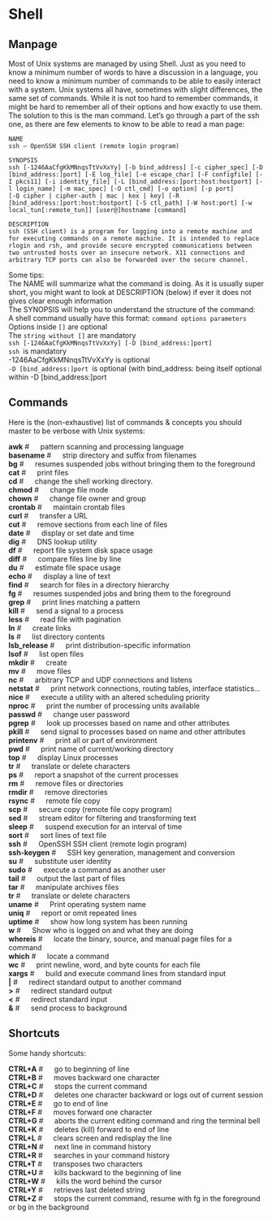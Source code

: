 # Shell
## Manpage
Most of Unix systems are managed by using Shell. Just as you need to know a minimum number of words to have a discussion in a language, you need to know a minimum number of commands to be able to easily interact with a system. Unix systems all have, sometimes with slight differences, the same set of commands. While it is not too hard to remember commands, it might be hard to remember all of their options and how exactly to use them. The solution to this is the man command. Let’s go through a part of the ssh one, as there are few elements to know to be able to read a man page:  
```
NAME
ssh — OpenSSH SSH client (remote login program)

SYNOPSIS
ssh [-1246AaCfgKkMNnqsTtVvXxYy] [-b bind_address] [-c cipher_spec] [-D [bind_address:]port] [-E log_file] [-e escape_char] [-F configfile] [-I pkcs11] [-i identity_file] [-L [bind_address:]port:host:hostport] [-l login_name] [-m mac_spec] [-O ctl_cmd] [-o option] [-p port]
[-Q cipher | cipher-auth | mac | kex | key] [-R [bind_address:]port:host:hostport] [-S ctl_path] [-W host:port] [-w local_tun[:remote_tun]] [user@]hostname [command]

DESCRIPTION
ssh (SSH client) is a program for logging into a remote machine and for executing commands on a remote machine. It is intended to replace rlogin and rsh, and provide secure encrypted communications between two untrusted hosts over an insecure network. X11 connections and arbitrary TCP ports can also be forwarded over the secure channel.
```
Some tips:  
The NAME will summarize what the command is doing. As it is usually super short, you might want to look at DESCRIPTION (below) if ever it does not gives clear enough information  
The SYNOPSIS will help you to understand the structure of the command:  
A shell command usually have this format: `command options parameters`  
Options inside `[]` are optional  
The `string without []` are mandatory  
`ssh [-1246AaCfgKkMNnqsTtVvXxYy] [-D [bind_address:]port]`  
`ssh `is mandatory  
-1246AaCfgKkMNnqsTtVvXxYy is optional  
`-D [bind_address:]port `is optional (with bind_address: being itself optional within -D [bind_address:]port  

<!-- Type nbsp to add a single space.
Type ensp to add 2 spaces.
Type emsp to add 4 spaces. -->

## Commands
Here is the (non-exhaustive) list of commands & concepts you should master to be verbose with Unix systems:  

**awk** # &emsp; pattern scanning and processing language  
**basename** # &emsp; strip directory and suffix from filenames  
**bg** # &emsp; resumes suspended jobs without bringing them to the foreground  
**cat** # &emsp; print files  
**cd** # &emsp; change the shell working directory.  
**chmod** # &emsp; change file mode  
**chown** # &emsp; change file owner and group  
**crontab** # &emsp; maintain crontab files  
**curl** # &emsp; transfer a URL  
**cut** # &emsp; remove sections from each line of files  
**date** # &emsp; display or set date and time  
**dig** # &emsp; DNS lookup utility  
**df** # &emsp; report file system disk space usage  
**diff** # &emsp; compare files line by line  
**du** # &emsp; estimate file space usage  
**echo** # &emsp; display a line of text  
**find** # &emsp; search for files in a directory hierarchy  
**fg** # &emsp; resumes suspended jobs and bring them to the foreground  
**grep** # &emsp; print lines matching a pattern  
**kill** # &emsp; send a signal to a process  
**less** # &emsp; read file with pagination  
**ln** # &emsp; create links  
**ls** # &emsp; list directory contents  
**lsb_release** # &emsp; print distribution-specific information  
**lsof** # &emsp; list open files  
**mkdir** # &emsp; create  
**mv** # &emsp; move files  
**nc** # &emsp; arbitrary TCP and UDP connections and listens  
**netstat** # &emsp; print network connections, routing tables, interface statistics...  
**nice** # &emsp; execute a utility with an altered scheduling priority  
**nproc** # &emsp; print the number of processing units available  
**passwd** # &emsp; change user password  
**pgrep** # &emsp; look up processes based on name and other attributes  
**pkill** # &emsp; send signal to processes based on name and other attributes  
**printenv** # &emsp; print all or part of environment  
**pwd** # &emsp; print name of current/working directory  
**top** # &emsp; display Linux processes  
**tr** # &emsp; translate or delete characters  
**ps** # &emsp; report a snapshot of the current processes  
**rm** # &emsp; remove files or directories  
**rmdir** # &emsp; remove directories  
**rsync** # &emsp; remote file copy  
**scp** # &emsp; secure copy (remote file copy program)  
**sed** # &emsp; stream editor for filtering and transforming text  
**sleep** # &emsp; suspend execution for an interval of time  
**sort** # &emsp; sort lines of text file  
**ssh** # &emsp; OpenSSH SSH client (remote login program)  
**ssh-keygen** # &emsp; SSH key generation, management and conversion  
**su** # &emsp; substitute user identity  
**sudo** # &emsp; execute a command as another user  
**tail** # &emsp; output the last part of files  
**tar** # &emsp; manipulate archives files  
**tr** # &emsp; translate or delete characters  
**uname** # &emsp; Print operating system name  
**uniq** # &emsp; report or omit repeated lines  
**uptime** # &emsp; show how long system has been running  
**w** # &emsp; Show who is logged on and what they are doing  
**whereis** # &emsp; locate the binary, source, and manual page files for a command  
**which** # &emsp; locate a command  
**wc** # &emsp; print newline, word, and byte counts for each file  
**xargs** # &emsp; build and execute command lines from standard input  
**|** # &emsp; redirect standard output to another command  
**>** # &emsp; redirect standard output  
**<** # &emsp; redirect standard input  
**&** # &emsp; send process to background  


## Shortcuts
Some handy shortcuts:

**CTRL+A** # &emsp; go to beginning of line  
**CTRL+B** # &emsp; moves backward one character  
**CTRL+C** # &emsp; stops the current command  
**CTRL+D** # &emsp; deletes one character backward or logs out of current session  
**CTRL+E** # &emsp; go to end of line  
**CTRL+F** # &emsp; moves forward one character  
**CTRL+G** # &emsp; aborts the current editing command and ring the terminal bell  
**CTRL+K** # &emsp; deletes (kill) forward to end of line  
**CTRL+L** # &emsp; clears screen and redisplay the line  
**CTRL+N** # &emsp; next line in command history  
**CTRL+R** # &emsp; searches in your command history  
**CTRL+T** # &emsp; transposes two characters  
**CTRL+U** # &emsp; kills backward to the beginning of line  
**CTRL+W** # &emsp; kills the word behind the cursor  
**CTRL+Y** # &emsp; retrieves last deleted string  
**CTRL+Z** # &emsp; stops the current command, resume with fg in the foreground or bg in the background  
